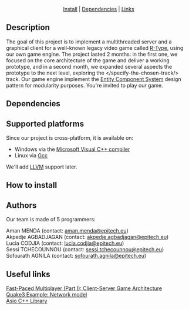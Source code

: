 <p align="center">
<a href="#how-to-install">Install</a> |
<a href="#dependencies">Dependencies</a> |
<a href="#useful-links">Links</a>
</p>

## Description
The goal of this project is to implement a multithreaded server and a graphical client for a well-known legacy video game called [R-Type](http://www.hardcoregaming101.net/r-type/), using our own game engine. The project lasted 2 months: in the first one, we focused on the core architecture of the game and deliver a working prototype, and in a second month, we expanded several aspects the prototype to the next level, exploring the </specify-the-chosen-track/> track. Our game engine implement the [Entity Component System](https://en.wikipedia.org/wiki/Entity_component_system) design pattern for modularity purposes.
You're invited to play our game.

## Dependencies

## Supported platforms
Since our project is cross-platform, it is available on:

- Windows via the [Microsoft Visual C++ compiler](https://www.bing.com/search?pglt=2081&q=Microsoft+visual+c%2B%2B&gs_lcrp=EgZjaHJvbWUyBggAEEUYOdIBBzU2N2owajGoAgCwAgA&FORM=ANCMS9&PC=HCTS) <br/>
- Linux via [Gcc](https://gcc.gnu.org/) <br/>

We'll add [LLVM](https://clang.llvm.org/) support later.

## How to install

## Authors
Our team is made of 5 programmers:

Aman MENDA (contact: aman.menda@epitech.eu) <br/>
Akpedje AGBADJAGAN (contact: akpedje.agbadjagan@epitech.eu) <br/>
Lucia CODJIA (contact: lucia.codjia@epitech.eu) <br/>
Sessi TCHECOUNNOU (contact: sessi.tchecounnou@epitech.eu) <br/>
Sofourath AGNILA (contact: sofourath.agnila@epitech.eu) <br/>

## Useful links
[Fast-Paced Multiplayer (Part I): Client-Server Game Architecture](https://www.gabrielgambetta.com/client-server-game-architecture.html)<br/>
[Quake3 Example: Network model](https://fabiensanglard.net/quake3/network.php)<br/>
[Asio C++ Library](https://think-async.com/Asio/)<br/>

